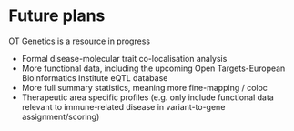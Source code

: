 # Future plans

OT Genetics is a resource in progress

* Formal disease-molecular trait co-localisation analysis
* More functional data, including the upcoming Open Targets-European Bioinformatics Institute eQTL database
* More full summary statistics, meaning more fine-mapping / coloc
* Therapeutic area specific profiles \(e.g. only include functional data relevant to immune-related disease in variant-to-gene assignment/scoring\)

